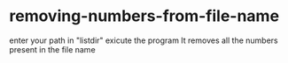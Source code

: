 # removing-numbers-from-file-name
enter your path in "listdir"
exicute the program
It removes all the numbers present in the file name
